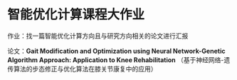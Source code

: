 # 智能优化计算课程大作业

作业：找一篇智能优化计算方向且与研究方向相关的论文进行汇报

论文：**Gait Modification and Optimization using Neural Network-Genetic Algorithm Approach: Application to Knee Rehabilitation** （基于神经网络-遗传算法的步态修正与优化算法在膝关节康复中的应用）



